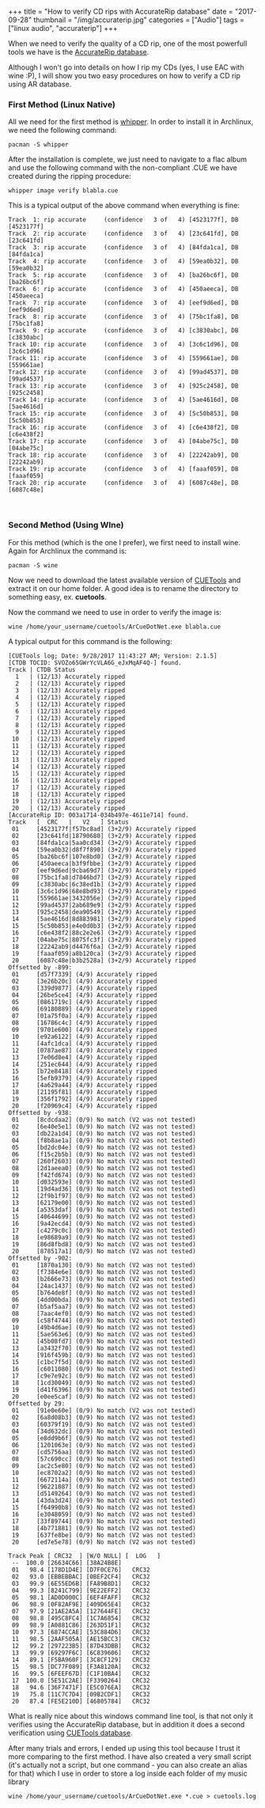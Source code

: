 +++
title = "How to verify CD rips with AccurateRip database"
date =  "2017-09-28"
thumbnail = "/img/accuraterip.jpg"
categories = ["Audio"]
tags = ["linux audio", "accuraterip"]
+++

When we need to verify the quality of a CD rip, one of the most powerfull tools we have is the [AccurateRip database](http://www.accuraterip.com/).

Although I won't go into details on how I rip my CDs (yes, I use EAC with wine :P), I will show you two easy procedures on how to verify a  CD rip using AR database.


### First Method (Linux Native)

All we need for the first method is [whipper](https://github.com/JoeLametta/whipper). In order to install it in Archlinux, we need the following command:

	pacman -S whipper

After the installation is complete, we just need to navigate to a flac album and use the following command with the non-compliant .CUE we have created during the ripping procedure:

	whipper image verify blabla.cue	

This is a typical output of the above command when everything is fine:

	Track  1: rip accurate     (confidence   3 of   4) [4523177f], DB [4523177f]
	Track  2: rip accurate     (confidence   3 of   4) [23c641fd], DB [23c641fd]
	Track  3: rip accurate     (confidence   3 of   4) [84fda1ca], DB [84fda1ca]
	Track  4: rip accurate     (confidence   3 of   4) [59ea0b32], DB [59ea0b32]
	Track  5: rip accurate     (confidence   3 of   4) [ba26bc6f], DB [ba26bc6f]
	Track  6: rip accurate     (confidence   3 of   4) [450aeeca], DB [450aeeca]
	Track  7: rip accurate     (confidence   3 of   4) [eef9d6ed], DB [eef9d6ed]
	Track  8: rip accurate     (confidence   3 of   4) [75bc1fa8], DB [75bc1fa8]
	Track  9: rip accurate     (confidence   3 of   4) [c3830abc], DB [c3830abc]
	Track 10: rip accurate     (confidence   3 of   4) [3c6c1d96], DB [3c6c1d96]
	Track 11: rip accurate     (confidence   3 of   4) [559661ae], DB [559661ae]
	Track 12: rip accurate     (confidence   3 of   4) [99ad4537], DB [99ad4537]
	Track 13: rip accurate     (confidence   3 of   4) [925c2458], DB [925c2458]
	Track 14: rip accurate     (confidence   3 of   4) [5ae4616d], DB [5ae4616d]
	Track 15: rip accurate     (confidence   3 of   4) [5c50b853], DB [5c50b853]
	Track 16: rip accurate     (confidence   3 of   4) [c6e438f2], DB [c6e438f2]
	Track 17: rip accurate     (confidence   3 of   4) [04abe75c], DB [04abe75c]
	Track 18: rip accurate     (confidence   3 of   4) [22242ab9], DB [22242ab9]
	Track 19: rip accurate     (confidence   3 of   4) [faaaf059], DB [faaaf059]
	Track 20: rip accurate     (confidence   3 of   4) [6087c48e], DB [6087c48e]
	
&nbsp;
### Second Method (Using WIne)

For this method (which is the one I prefer), we first need to install wine. Again for Archlinux the command is:

	pacman -S wine

Now we need to download the latest available version of [CUETools](http://cue.tools/wiki/CUETools_Download) and extract it on our home folder. A good idea is to rename the directory to something easy, ex. **cuetools**.

Now the command we need to use in order to verify the image is:

	wine /home/your_username/cuetools/ArCueDotNet.exe blabla.cue

A typical output for this command is the following:

	[CUETools log; Date: 9/28/2017 11:43:27 AM; Version: 2.1.5]
	[CTDB TOCID: SVOZo65GWrYcVLA6G_eJxMqAF4Q-] found.
	Track | CTDB Status
	  1   | (12/13) Accurately ripped
	  2   | (12/13) Accurately ripped
	  3   | (12/13) Accurately ripped
	  4   | (12/13) Accurately ripped
	  5   | (12/13) Accurately ripped
	  6   | (12/13) Accurately ripped
	  7   | (12/13) Accurately ripped
	  8   | (12/13) Accurately ripped
	  9   | (12/13) Accurately ripped
	 10   | (12/13) Accurately ripped
	 11   | (12/13) Accurately ripped
	 12   | (12/13) Accurately ripped
	 13   | (12/13) Accurately ripped
	 14   | (12/13) Accurately ripped
	 15   | (12/13) Accurately ripped
	 16   | (12/13) Accurately ripped
	 17   | (12/13) Accurately ripped
	 18   | (12/13) Accurately ripped
	 19   | (12/13) Accurately ripped
	 20   | (12/13) Accurately ripped
	[AccurateRip ID: 003a1714-034b497e-4611e714] found.
	Track   [  CRC   |   V2   ] Status
	 01     [4523177f|f57bc8ad] (3+2/9) Accurately ripped
	 02     [23c641fd|18790680] (3+2/9) Accurately ripped
	 03     [84fda1ca|5aa0cd34] (3+2/9) Accurately ripped
	 04     [59ea0b32|d8f7f890] (3+2/9) Accurately ripped
	 05     [ba26bc6f|107e8bd0] (3+2/9) Accurately ripped
	 06     [450aeeca|b3f9fbbe] (3+2/9) Accurately ripped
	 07     [eef9d6ed|9cba69d7] (3+2/9) Accurately ripped
	 08     [75bc1fa8|d7846bd7] (3+2/9) Accurately ripped
	 09     [c3830abc|6c38ed1b] (3+2/9) Accurately ripped
	 10     [3c6c1d96|68e8bd93] (3+2/9) Accurately ripped
	 11     [559661ae|3432056e] (3+2/9) Accurately ripped
	 12     [99ad4537|2ab689e9] (3+2/9) Accurately ripped
	 13     [925c2458|dea90549] (3+2/9) Accurately ripped
	 14     [5ae4616d|8d883981] (3+2/9) Accurately ripped
	 15     [5c50b853|e4e0d0b3] (3+2/9) Accurately ripped
	 16     [c6e438f2|88c2e2e6] (3+2/9) Accurately ripped
	 17     [04abe75c|8075fc3f] (3+2/9) Accurately ripped
	 18     [22242ab9|d4476f6a] (3+2/9) Accurately ripped
	 19     [faaaf059|a8b120ca] (3+2/9) Accurately ripped
	 20     [6087c48e|b3b2528a] (3+2/9) Accurately ripped
	Offsetted by -899:
	 01     [d57f7339] (4/9) Accurately ripped
	 02     [3e26b20c] (4/9) Accurately ripped
	 03     [339d9877] (4/9) Accurately ripped
	 04     [26be5ce4] (4/9) Accurately ripped
	 05     [0861719c] (4/9) Accurately ripped
	 06     [69180889] (4/9) Accurately ripped
	 07     [01a75f0a] (4/9) Accurately ripped
	 08     [16786c4c] (4/9) Accurately ripped
	 09     [9701e600] (4/9) Accurately ripped
	 10     [e92a6122] (4/9) Accurately ripped
	 11     [4afc1dca] (4/9) Accurately ripped
	 12     [0787ae87] (4/9) Accurately ripped
	 13     [7e06d0e4] (4/9) Accurately ripped
	 14     [251ec644] (4/9) Accurately ripped
	 15     [b72e8418] (4/9) Accurately ripped
	 16     [5efb9379] (4/9) Accurately ripped
	 17     [4a629a44] (4/9) Accurately ripped
	 18     [21195f81] (4/9) Accurately ripped
	 19     [356f1792] (4/9) Accurately ripped
	 20     [f20969c4] (4/9) Accurately ripped
	Offsetted by -938:
	 01     [8cdcdaa2] (0/9) No match (V2 was not tested)
	 02     [6e40e5e1] (0/9) No match (V2 was not tested)
	 03     [db22a1d4] (0/9) No match (V2 was not tested)
	 04     [f8b8ae1a] (0/9) No match (V2 was not tested)
	 05     [bd2dc04e] (0/9) No match (V2 was not tested)
	 06     [f15c2b5b] (0/9) No match (V2 was not tested)
	 07     [260f2603] (0/9) No match (V2 was not tested)
	 08     [2d1aeea0] (0/9) No match (V2 was not tested)
	 09     [f42fd674] (0/9) No match (V2 was not tested)
	 10     [d032593e] (0/9) No match (V2 was not tested)
	 11     [19d4ad36] (0/9) No match (V2 was not tested)
	 12     [2f9b1f97] (0/9) No match (V2 was not tested)
	 13     [62179e00] (0/9) No match (V2 was not tested)
	 14     [a5353daf] (0/9) No match (V2 was not tested)
	 15     [40644699] (0/9) No match (V2 was not tested)
	 16     [9a42ecd4] (0/9) No match (V2 was not tested)
	 17     [c4279c0c] (0/9) No match (V2 was not tested)
	 18     [e98689a9] (0/9) No match (V2 was not tested)
	 19     [86d8fbd8] (0/9) No match (V2 was not tested)
	 20     [878517a1] (0/9) No match (V2 was not tested)
	Offsetted by -902:
	 01     [1870a130] (0/9) No match (V2 was not tested)
	 02     [f7384e6e] (0/9) No match (V2 was not tested)
	 03     [b2666e73] (0/9) No match (V2 was not tested)
	 04     [24ac1437] (0/9) No match (V2 was not tested)
	 05     [b764de8f] (0/9) No match (V2 was not tested)
	 06     [4dd00bda] (0/9) No match (V2 was not tested)
	 07     [b5af5aa7] (0/9) No match (V2 was not tested)
	 08     [7aac4ef0] (0/9) No match (V2 was not tested)
	 09     [c58f4744] (0/9) No match (V2 was not tested)
	 10     [49b4d6ae] (0/9) No match (V2 was not tested)
	 11     [5ae563e6] (0/9) No match (V2 was not tested)
	 12     [45b08fd7] (0/9) No match (V2 was not tested)
	 13     [a3432f70] (0/9) No match (V2 was not tested)
	 14     [916f459b] (0/9) No match (V2 was not tested)
	 15     [c1bc7f5d] (0/9) No match (V2 was not tested)
	 16     [c6011080] (0/9) No match (V2 was not tested)
	 17     [c9e7e92c] (0/9) No match (V2 was not tested)
	 18     [1cd30049] (0/9) No match (V2 was not tested)
	 19     [d41f6396] (0/9) No match (V2 was not tested)
	 20     [e0ee5caf] (0/9) No match (V2 was not tested)
	Offsetted by 29:
	 01     [91e0e60e] (0/9) No match (V2 was not tested)
	 02     [6a8d08b3] (0/9) No match (V2 was not tested)
	 03     [60379f19] (0/9) No match (V2 was not tested)
	 04     [34d632dc] (0/9) No match (V2 was not tested)
	 05     [e8dd9b6f] (0/9) No match (V2 was not tested)
	 06     [1201063e] (0/9) No match (V2 was not tested)
	 07     [cd5756aa] (0/9) No match (V2 was not tested)
	 08     [57c690cc] (0/9) No match (V2 was not tested)
	 09     [ac2c5e80] (0/9) No match (V2 was not tested)
	 10     [ec8702a2] (0/9) No match (V2 was not tested)
	 11     [6672114a] (0/9) No match (V2 was not tested)
	 12     [96221887] (0/9) No match (V2 was not tested)
	 13     [d5149264] (0/9) No match (V2 was not tested)
	 14     [43da3d24] (0/9) No match (V2 was not tested)
	 15     [f64990b8] (0/9) No match (V2 was not tested)
	 16     [e3048059] (0/9) No match (V2 was not tested)
	 17     [33f89744] (0/9) No match (V2 was not tested)
	 18     [4b771881] (0/9) No match (V2 was not tested)
	 19     [637fe8be] (0/9) No match (V2 was not tested)
	 20     [ed7e5e78] (0/9) No match (V2 was not tested)
	
	Track Peak [ CRC32  ] [W/O NULL] [  LOG   ]
	 --  100.0 [26634C66] [38A24B8E]           
	 01   98.4 [178D1D4E] [D7F0CE76]   CRC32   
	 02   93.0 [EBBEBBAC] [0BEF2CF4]   CRC32   
	 03   99.9 [6E55ED6B] [FA89B8D1]   CRC32   
	 04   99.3 [8241C799] [9E22EFF2]   CRC32   
	 05   98.1 [AD0D000C] [6EF4FAFF]   CRC32   
	 06   98.9 [0F82AF9E] [409D65E4]   CRC32   
	 07   97.9 [21AE2A5A] [127644FE]   CRC32   
	 08   98.8 [495C8FC4] [1C7A6854]   CRC32   
	 09   98.9 [A0881C86] [263D51F1]   CRC32   
	 10   97.3 [6874CCAE] [53C884D6]   CRC32   
	 11   98.5 [2AAF505A] [AE15BCC3]   CRC32   
	 12   99.2 [297223B5] [87D43DBB]   CRC32   
	 13   99.9 [69297F6C] [6C839606]   CRC32   
	 14   89.1 [F5BA960F] [3C8CF129]   CRC32   
	 15   98.5 [DC77F089] [F3A8120A]   CRC32   
	 16   99.5 [6FEEF67D] [C1F10BA4]   CRC32   
	 17  100.0 [5E51C2AE] [F3390264]   CRC32   
	 18   94.6 [36F7471F] [E5C076EA]   CRC32   
	 19   75.8 [11C7C7D4] [09B2CDF1]   CRC32   
	 20   87.4 [FE5E210D] [46805784]   CRC32   
	 
	 

What is really nice about this windows command line tool, is that not only it verifies using the AccurateRip database, but in addition it does a second verification using [CUETools database](http://cue.tools/wiki/CUETools_Database).

After many trials and errors, I ended up using this tool because I trust it more comparing to the first method. I have also created a very small script (it's actually not a script, but one command - you can also create an alias for that) which I use in order to store a log inside each folder of my music library

	wine /home/your_username/cuetools/ArCueDotNet.exe *.cue > cuetools.log

